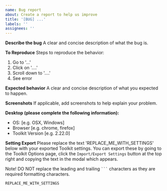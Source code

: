 ```yaml
---
name: Bug report
about: Create a report to help us improve
title: '[BUG] ...'
labels: ''
assignees: ''
---
```


**Describe the bug**
A clear and concise description of what the bug is.

**To Reproduce**
Steps to reproduce the behavior:

1. Go to '...'
2. Click on '....'
3. Scroll down to '....'
4. See error

**Expected behavior**
A clear and concise description of what you expected to happen.

**Screenshots**
If applicable, add screenshots to help explain your problem.

**Desktop (please complete the following information):**

- OS: [e.g. OSX, Windows]
- Browser [e.g. chrome, firefox]
- Toolkit Version [e.g. 2.22.0]

**Setting Export**
Please replace the text 'REPLACE_ME_WITH_SETTINGS' below with your exported Toolkit settings. You can export these by going to the Toolkit Options page, click the `Import/Export Settings` button at the top right and copying the text in the modal which appears. 

Note! DO NOT replace the leading and trailing ` ``` ` characters as they are required formatting characters.

```
REPLACE_ME_WITH_SETTINGS
```
